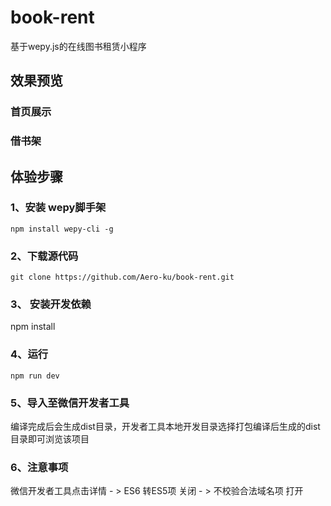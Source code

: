 # book-rent
基于wepy.js的在线图书租赁小程序

## 效果预览
### 首页展示

### 借书架

## 体验步骤
### 1、安装 wepy脚手架
```
npm install wepy-cli -g
```
### 2、下载源代码
```
git clone https://github.com/Aero-ku/book-rent.git
```

### 3、 安装开发依赖
npm install

### 4、运行
```
npm run dev
```
### 5、导入至微信开发者工具
编译完成后会生成dist目录，开发者工具本地开发目录选择打包编译后生成的dist目录即可浏览该项目

### 6、注意事项
微信开发者工具点击详情 - > ES6 转ES5项 关闭 - > 不校验合法域名项  打开

